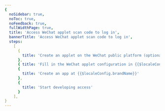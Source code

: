 ```yaml
---
{
  noSidebar: true,
  noToc: true,
  noFeedback: true,
  fullWidthPage: true,
  title: 'Access WeChat applet scan code to log in',
  bannerTitle: 'Access WeChat applet scan code to log in',
  steps:
    [
      {
        title: 'Create an applet on the WeChat public platform (optional)',
      },
      { title: 'Fill in the WeChat applet configuration in {{$localeConfig.brandName}}' },
      {
        title: 'Create an app at {{$localeConfig.brandName}}'
      },
      {
        title: 'Start developing access'
      }
    ],
}
---
```


<IntegrationDetail backLink="/guides/connections/social"/>
